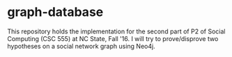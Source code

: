 # graph-database
This repository holds the implementation for the second part of P2 of Social Computing (CSC 555) at NC State, Fall '16. I will try to prove/disprove two hypotheses on a social network graph using Neo4j. 
